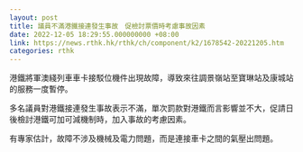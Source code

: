 ```yaml
---
layout: post
title: 議員不滿港鐵接連發生事故　促檢討票價時考慮事故因素
date: 2022-12-05 18:29:55.000000000 +08:00
link: https://news.rthk.hk/rthk/ch/component/k2/1678542-20221205.htm
categories: rthk
---
```


港鐵將軍澳綫列車車卡接駁位機件出現故障，導致來往調景嶺站至寶琳站及康城站的服務一度暫停。

多名議員對港鐵接連發生事故表示不滿，單次罰款對港鐵而言影響並不大，促請日後檢討港鐵可加可減機制時，加入事故的考慮因素。

有專家估計，故障不涉及機械及電力問題，而是連接車卡之間的氣壓出問題。
